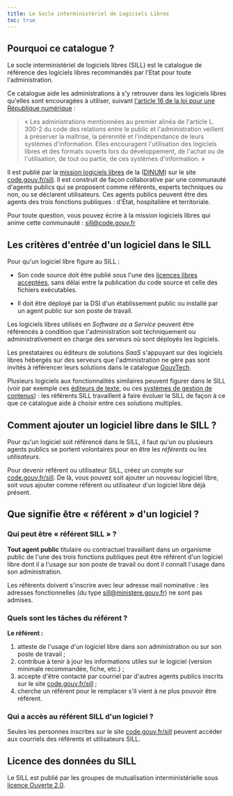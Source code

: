```yaml
---
title: Le Socle interministériel de Logiciels Libres
toc: true
---
```


## Pourquoi ce catalogue ?

Le socle interministériel de logiciels libres (SILL) est le catalogue
de référence des logiciels libres recommandés par l'Etat pour toute
l'administration.

Ce catalogue aide les administrations à s'y retrouver dans les
logiciels libres qu'elles sont encouragées à utiliser, suivant
[l'article 16 de la loi pour une République
numérique](https://www.legifrance.gouv.fr/loda/article_lc/LEGIARTI000033205068) :

> « Les administrations mentionnées au premier alinéa de l'article L.
> 300-2 du code des relations entre le public et l'administration
> veillent à préserver la maîtrise, la pérennité et l'indépendance de
> leurs systèmes d'information. Elles encouragent l'utilisation des
> logiciels libres et des formats ouverts lors du développement, de
> l'achat ou de l'utilisation, de tout ou partie, de ces systèmes
> d'information. »

Il est publié par la [mission logiciels libres](https://code.gouv.fr)
de la ([DINUM](https://www.numerique.gouv.fr)) sur le site
[code.gouv.fr/sill](https://code.gouv.fr/sill).  Il est construit de
façon collaborative par une communauté d'agents publics qui se
proposent comme référents, experts techniques ou non, ou se déclarent
utilisateurs.  Ces agents publics peuvent être des agents des trois
fonctions publiques : d'État, hospitalière et territoriale.

Pour toute question, vous pouvez écrire à la mission logiciels libres
qui anime cette communauté : <sill@code.gouv.fr>

## Les critères d'entrée d'un logiciel dans le SILL

Pour qu'un logiciel libre figure au SILL :

-   Son code source doit être publié sous l'une des [licences libres
    acceptées](https://code.gouv.fr/fr/doc/licences-libres-dinum/),
    sans délai entre la publication du code source et celle des
    fichiers exécutables.

-   Il doit être déployé par la DSI d'un établissement public ou
    installé par un agent public sur son poste de travail.

Les logiciels libres utilisés en *Software as a Service* peuvent être
référencés à condition que l'administration soit techniquement ou
administrativement en charge des serveurs où sont déployés les
logiciels.

Les prestataires ou éditeurs de solutions *SaaS* s'appuyant sur des
logiciels libres hébergés sur des serveurs que l'administration ne
gère pas sont invités à référencer leurs solutions dans le catalogue
[GouvTech](https://catalogue.numerique.gouv.fr/).

Plusieurs logiciels aux fonctionnalités similaires peuvent figurer
dans le SILL (voir par exemple ces [éditeurs de
texte](https://code.gouv.fr/sill/detail?name=GNU%20Emacs), ou ces
[systèmes de gestion de
contenus](https://code.gouv.fr/sill/detail?name=Drupal)) : les
référents SILL travaillent à faire évoluer le SILL de façon à ce que
ce catalogue aide à choisir entre ces solutions multiples.

## Comment ajouter un logiciel libre dans le SILL ?

Pour qu'un logiciel soit référencé dans le SILL, il faut qu'un ou
plusieurs agents publics se portent volontaires pour en être les
*référents* ou les *utilisateurs*.

Pour devenir référent ou utilisateur SILL, créez un compte sur
[code.gouv.fr/sill](https://code.gouv.fr/sill). De là, vous pouvez
soit ajouter un nouveau logiciel libre, soit vous ajouter comme
référent ou utilisateur d'un logiciel libre déjà présent.

## Que signifie être « référent » d'un logiciel ?

### Qui peut être « référent SILL » ?

**Tout agent public** titulaire ou contractuel travaillant dans un
organisme public de l'une des trois fonctions publiques peut être
référent d'un logiciel libre dont il a l'usage sur son poste de
travail ou dont il connaît l'usage dans son administration.

Les référents doivent s'inscrire avec leur adresse mail nominative :
les adresses fonctionnelles (du type sill@ministere.gouv.fr) ne sont
pas admises.

### Quels sont les tâches du référent ?

**Le référent :**

1.  atteste de l'usage d'un logiciel libre dans son administration ou
    sur son poste de travail ;
2.  contribue à tenir à jour les informations utiles sur le logiciel
    (version minimale recommandée, fiche, etc.) ;
3.  accepte d'être contacté par courriel par d'autres agents publics
    inscrits sur le site
    [code.gouv.fr/sill](https://code.gouv.fr/sill) ;
4.  cherche un référent pour le remplacer s'il vient à ne plus pouvoir
    être référent.

### Qui a accès au référent SILL d'un logiciel ?

Seules les personnes inscrites sur le site
[code.gouv.fr/sill](https://code.gouv.fr/sill) peuvent accéder aux
courriels des référents et utilisateurs SILL.

## Licence des données du SILL

Le SILL est publié par les groupes de mutualisation interministérielle
sous [licence Ouverte
2.0](https://github.com/etalab/Licence-Ouverte/blob/master/LO.md).

